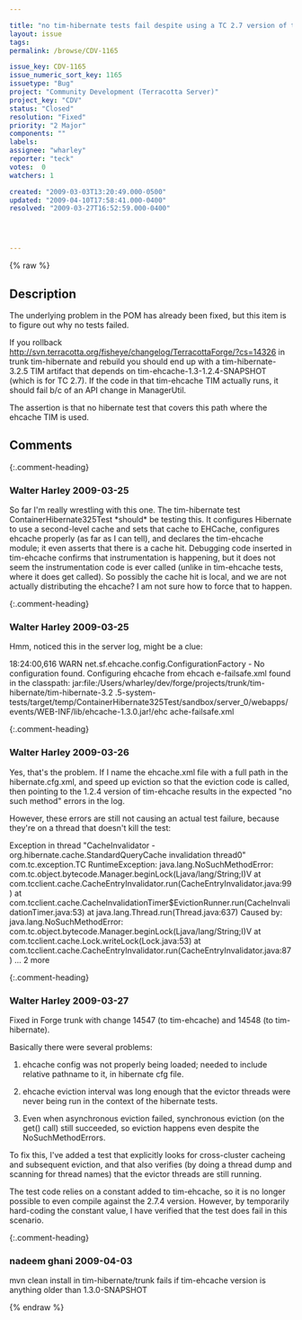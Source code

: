 ```yaml
---

title: "no tim-hibernate tests fail despite using a TC 2.7 version of tim-ehcache-1.3"
layout: issue
tags: 
permalink: /browse/CDV-1165

issue_key: CDV-1165
issue_numeric_sort_key: 1165
issuetype: "Bug"
project: "Community Development (Terracotta Server)"
project_key: "CDV"
status: "Closed"
resolution: "Fixed"
priority: "2 Major"
components: ""
labels: 
assignee: "wharley"
reporter: "teck"
votes:  0
watchers: 1

created: "2009-03-03T13:20:49.000-0500"
updated: "2009-04-10T17:58:41.000-0400"
resolved: "2009-03-27T16:52:59.000-0400"




---
```


{% raw %}

## Description

<div markdown="1" class="description">

The underlying problem in the POM has already been fixed, but this item is to figure out why no tests failed. 

If you rollback http://svn.terracotta.org/fisheye/changelog/TerracottaForge/?cs=14326 in trunk tim-hibernate and rebuild you should end up with a tim-hibernate-3.2.5 TIM artifact that depends on tim-ehcache-1.3-1.2.4-SNAPSHOT (which is for TC 2.7). If the code in that tim-ehcache TIM actually runs, it should fail b/c of an API change in ManagerUtil. 

The assertion is that no hibernate test that covers this path where the ehcache TIM is used. 

</div>

## Comments


{:.comment-heading}
### **Walter Harley** <span class="date">2009-03-25</span>

<div markdown="1" class="comment">

So far I'm really wrestling with this one.  The tim-hibernate test ContainerHibernate325Test \*should\* be testing this.  It configures Hibernate to use a second-level cache and sets that cache to EHCache, configures ehcache properly (as far as I can tell), and declares the tim-ehcache module; it even asserts that there is a cache hit.  Debugging code inserted in tim-ehcache confirms that instrumentation is happening, but it does not seem the instrumentation code is ever called (unlike in tim-ehcache tests, where it does get called).  So possibly the cache hit is local, and we are not actually distributing the ehcache?  I am not sure how to force that to happen.

</div>


{:.comment-heading}
### **Walter Harley** <span class="date">2009-03-25</span>

<div markdown="1" class="comment">

Hmm, noticed this in the server log, might be a clue:

18:24:00,616 WARN  net.sf.ehcache.config.ConfigurationFactory  - No configuration found. Configuring ehcache from ehcach
e-failsafe.xml  found in the classpath: jar:file:/Users/wharley/dev/forge/projects/trunk/tim-hibernate/tim-hibernate-3.2
.5-system-tests/target/temp/ContainerHibernate325Test/sandbox/server\_0/webapps/events/WEB-INF/lib/ehcache-1.3.0.jar!/ehc
ache-failsafe.xml


</div>


{:.comment-heading}
### **Walter Harley** <span class="date">2009-03-26</span>

<div markdown="1" class="comment">

Yes, that's the problem.  If I name the ehcache.xml file with a full path in the hibernate.cfg.xml, and speed up eviction so that the eviction code is called, then pointing to the 1.2.4 version of tim-ehcache results in the expected "no such method" errors in the log.

However, these errors are still not causing an actual test failure, because they're on a thread that doesn't kill the test:

Exception in thread "CacheInvalidator - org.hibernate.cache.StandardQueryCache invalidation thread0" com.tc.exception.TC
RuntimeException: java.lang.NoSuchMethodError: com.tc.object.bytecode.Manager.beginLock(Ljava/lang/String;I)V
        at com.tcclient.cache.CacheEntryInvalidator.run(CacheEntryInvalidator.java:99)
        at com.tcclient.cache.CacheInvalidationTimer$EvictionRunner.run(CacheInvalidationTimer.java:53)
        at java.lang.Thread.run(Thread.java:637)
Caused by: java.lang.NoSuchMethodError: com.tc.object.bytecode.Manager.beginLock(Ljava/lang/String;I)V
        at com.tcclient.cache.Lock.writeLock(Lock.java:53)
        at com.tcclient.cache.CacheEntryInvalidator.run(CacheEntryInvalidator.java:87)
        ... 2 more


</div>


{:.comment-heading}
### **Walter Harley** <span class="date">2009-03-27</span>

<div markdown="1" class="comment">

Fixed in Forge trunk with change 14547 (to tim-ehcache) and 14548 (to tim-hibernate).

Basically there were several problems:

1. ehcache config was not properly being loaded; needed to include relative pathname to it, in hibernate cfg file.

2. ehcache eviction interval was long enough that the evictor threads were never being run in the context of the hibernate tests.

3. Even when asynchronous eviction failed, synchronous eviction (on the get() call) still succeeded, so eviction happens even despite the NoSuchMethodErrors.

To fix this, I've added a test that explicitly looks for cross-cluster cacheing and subsequent eviction, and that also verifies (by doing a thread dump and scanning for thread names) that the evictor threads are still running.

The test code relies on a constant added to tim-ehcache, so it is no longer possible to even compile against the 2.7.4 version.  However, by temporarily hard-coding the constant value, I have verified that the test does fail in this scenario.


</div>


{:.comment-heading}
### **nadeem ghani** <span class="date">2009-04-03</span>

<div markdown="1" class="comment">

mvn clean install in tim-hibernate/trunk fails if tim-ehcache version is anything older than 1.3.0-SNAPSHOT

</div>



{% endraw %}

